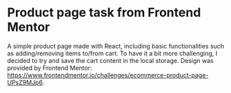 # Product page task from Frontend Mentor
A simple product page made with React, including basic functionalities such as adding/removing items to/from cart. To have it a bit more challenging, I decided to try and save the cart content in the local storage.
Design was provided by Frontend Mentor: https://www.frontendmentor.io/challenges/ecommerce-product-page-UPsZ9MJp6.
